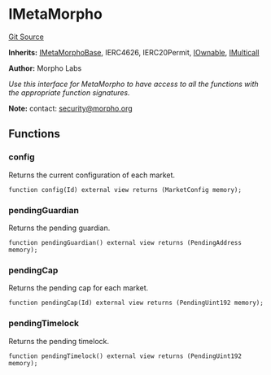 # IMetaMorpho
[Git Source](https://github.com/Level-Money/contracts/blob/6210538f7de83f92b07f38679d7d19520c984a03/src/v2/interfaces/morpho/IMetaMorpho.sol)

**Inherits:**
[IMetaMorphoBase](/src/v2/interfaces/morpho/IMetaMorpho.sol/interface.IMetaMorphoBase.md), IERC4626, IERC20Permit, [IOwnable](/src/v2/interfaces/morpho/IMetaMorpho.sol/interface.IOwnable.md), [IMulticall](/src/v2/interfaces/morpho/IMetaMorpho.sol/interface.IMulticall.md)

**Author:**
Morpho Labs

*Use this interface for MetaMorpho to have access to all the functions with the appropriate function signatures.*

**Note:**
contact: security@morpho.org


## Functions
### config

Returns the current configuration of each market.


```solidity
function config(Id) external view returns (MarketConfig memory);
```

### pendingGuardian

Returns the pending guardian.


```solidity
function pendingGuardian() external view returns (PendingAddress memory);
```

### pendingCap

Returns the pending cap for each market.


```solidity
function pendingCap(Id) external view returns (PendingUint192 memory);
```

### pendingTimelock

Returns the pending timelock.


```solidity
function pendingTimelock() external view returns (PendingUint192 memory);
```

